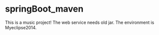 # springBoot_maven
This is a music project!
The web service needs old jar.
The environment is Myeclipse2014.
